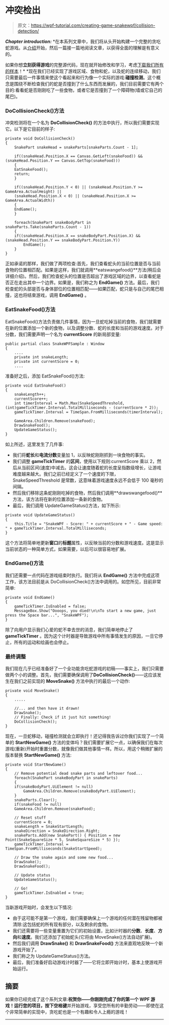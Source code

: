 # 冲突检出

> 原文：<https://wpf-tutorial.com/creating-game-snakewpf/collision-detection/>

***Chapter introduction:*** *在本系列文章中，我们将从头开始构建一个完整的贪吃蛇游戏。从[介绍](https://www.wpf-tutorial.com/creating-game-snakewpf/introduction/)开始，然后一篇接一篇地阅读文章，以获得全面的理解是有意义的。

如果你想**立刻获得游戏**的完整源代码，现在就开始修改和学习，考虑[下载我们所有的样本](https://www.wpf-tutorial.com/download-wpf-tutorial-pdf-with-sample-code/)！*  *现在我们已经实现了游戏区域、食物和蛇，以及蛇的连续移动，我们只需要最后一件事情来使这个看起来和行为像一个实际的游戏:**碰撞检测**。这个概念是围绕不断检查我们的蛇是否撞到了什么东西而发展的，我们目前需要它有两个目的:看看蛇是否刚刚吃了一些食物，或者它是否撞到了一个障碍物(墙或它自己的尾巴)。

### DoCollisionCheck()方法

冲突检测将在一个名为 **DoCollisionCheck()** 的方法中执行，所以我们需要实现它。以下是它目前的样子:

```
private void DoCollisionCheck()
{
    SnakePart snakeHead = snakeParts[snakeParts.Count - 1];

    if((snakeHead.Position.X == Canvas.GetLeft(snakeFood)) && (snakeHead.Position.Y == Canvas.GetTop(snakeFood)))
    {            
    EatSnakeFood();
    return;
    }

    if((snakeHead.Position.Y < 0) || (snakeHead.Position.Y >= GameArea.ActualHeight) ||
    (snakeHead.Position.X < 0) || (snakeHead.Position.X >= GameArea.ActualWidth))
    {
    EndGame();
    }

    foreach(SnakePart snakeBodyPart in snakeParts.Take(snakeParts.Count - 1))
    {
    if((snakeHead.Position.X == snakeBodyPart.Position.X) && (snakeHead.Position.Y == snakeBodyPart.Position.Y))
        EndGame();
    }
}
```

正如承诺的那样，我们做了两项检查:首先，我们查看蛇头的当前位置是否与当前食物的位置相匹配。如果是这样，我们就调用**eatswangefood()**方法(稍后会详细介绍)。然后，我们检查蛇头的位置是否超出了游戏区域的边界，以查看蛇是否正在走出其中一个边界。如果是，我们称之为 **EndGame()** 方法。最后，我们检查蛇的头部是否与身体部位的位置相匹配——如果匹配，蛇只是与自己的尾巴相撞，这也将结束游戏，调用 **EndGame()** 。

### EatSnakeFood()方法

<input type="hidden" name="IL_IN_ARTICLE">

EatSnakeFood()方法负责做几件事情，因为一旦蛇吃掉当前的食物，我们就需要在新的位置添加一个新的食物，以及调整分数、蛇的长度和当前的游戏速度。对于分数，我们需要声明一个名为 **currentScore** 的新局部变量:

```
public partial class SnakeWPFSample : Window  
{  
    ....  
    private int snakeLength;  
    private int currentScore = 0;  
    ....
```

准备好之后，添加 EatSnakeFood()方法:

```
private void EatSnakeFood()
{
    snakeLength++;
    currentScore++;
    int timerInterval = Math.Max(SnakeSpeedThreshold, (int)gameTickTimer.Interval.TotalMilliseconds - (currentScore * 2));
    gameTickTimer.Interval = TimeSpan.FromMilliseconds(timerInterval);        
    GameArea.Children.Remove(snakeFood);
    DrawSnakeFood();
    UpdateGameStatus();
}
```

如上所述，这里发生了几件事:

*   我们将**蛇长**和**电流分数**变量加 1，以反映蛇刚刚抓到一块食物的事实。
*   我们调整 **gameTickTimer** 的**区间**，使用以下规则:currentScore 乘以 2，然后从当前区间(速度)中减去。这会让速度随着蛇的长度呈指数级增长，让游戏难度越来越大。我们之前已经定义了一个速度的下限，SnakeSpeedThreshold 是常数，这意味着游戏速度永远不会低于 100 毫秒的间隔。
*   然后我们移除这条蛇刚刚吃掉的食物，然后我们调用**drawswangefood()**方法，该方法将在新的位置添加一条新的食物。
*   最后，我们调用 UpdateGameStatus()方法，如下所示:

```
private void UpdateGameStatus()
{
    this.Title = "SnakeWPF - Score: " + currentScore + " - Game speed: " + gameTickTimer.Interval.TotalMilliseconds;
}
```

这个方法将简单地更新**窗口**的**标题**属性，以反映当前的分数和游戏速度。这是显示当前状态的一种简单方式，如果需要，以后可以很容易地扩展。

### EndGame()方法

我们还需要一点代码在游戏结束时执行。我们将从 **EndGame()** 方法中完成这项工作，该方法目前是从 DoCollisionCheck()方法中调用的。如您所见，目前非常简单:

```
private void EndGame()
{
    gameTickTimer.IsEnabled = false;
    MessageBox.Show("Oooops, you died!\n\nTo start a new game, just press the Space bar...", "SnakeWPF");
}
```

除了向用户显示我们心爱的蛇不幸去世的消息，我们简单地停止了 **gameTickTimer** 。因为这个计时器是导致游戏中所有事情发生的原因，一旦它停止，所有的运动和绘画也会停止。

### 最终调整

我们现在几乎已经准备好了一个全功能贪吃蛇游戏的初稿——事实上，我们只需要做两个小的调整。首先，我们需要确保调用了**DoCollisionCheck()**——这应该发生在我们之前实现的 **MoveSnake()** 方法中执行的最后一个动作:

```
private void MoveSnake()
{
    .....

    //... and then have it drawn!
    DrawSnake();
    // Finally: Check if it just hit something!
    DoCollisionCheck();        
}
```

现在，一旦蛇移动，碰撞检测就会立即执行！还记得我告诉过你我们实现了一个简单的 **StartNewGame()** 方法的变体吗？我们需要扩展它一点，以确保我们在每次游戏(重新)开始时重置分数，就像我们做其他事情一样。所以，用这个稍微扩展的版本替换 **StartNewGame()** 方法:

```
private void StartNewGame()
{
    // Remove potential dead snake parts and leftover food...
    foreach(SnakePart snakeBodyPart in snakeParts)
    {
    if(snakeBodyPart.UiElement != null)
        GameArea.Children.Remove(snakeBodyPart.UiElement);
    }
    snakeParts.Clear();
    if(snakeFood != null)
    GameArea.Children.Remove(snakeFood);

    // Reset stuff
    currentScore = 0;
    snakeLength = SnakeStartLength;
    snakeDirection = SnakeDirection.Right;
    snakeParts.Add(new SnakePart() { Position = new Point(SnakeSquareSize * 5, SnakeSquareSize * 5) });
    gameTickTimer.Interval = TimeSpan.FromMilliseconds(SnakeStartSpeed);

    // Draw the snake again and some new food...
    DrawSnake();
    DrawSnakeFood();

    // Update status
    UpdateGameStatus();

    // Go!        
    gameTickTimer.IsEnabled = true;
}
```

当新游戏开始时，会发生以下情况:

*   由于这可能不是第一个游戏，我们需要确保上一个游戏的任何潜在残留物都被清除:这包括蛇的所有现有部分，以及剩余的食物。
*   我们还需要将一些变量重置为它们的初始设置，比如计时器的**分数**、**长度**、**方向**和**速度**。我们还添加了初始蛇头(它将由 MoveSnake()方法自动扩展)。
*   然后我们调用 **DrawSnake()** 和 **DrawSnakeFood()** 方法来直观地反映一个新游戏开始了。
*   我们称之为 UpdateGameStatus()方法。
*   最后，我们准备好启动游戏计时器了——它将立即开始计时，基本上使游戏开始运行。

## 摘要

如果你已经完成了这个系列文章:**祝贺你——你刚刚完成了你的第一个 WPF 游戏！**运行您的项目，按下**空格键**并开始游戏，享受您所有的辛勤劳动——即使在这个非常简单的实现中，贪吃蛇也是一个有趣和令人上瘾的游戏！

* * **